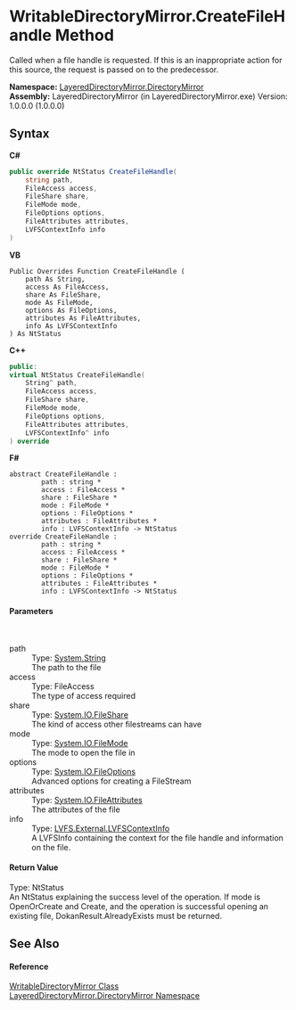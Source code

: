 # WritableDirectoryMirror.CreateFileHandle Method 
 

Called when a file handle is requested. If this is an inappropriate action for this source, the request is passed on to the predecessor.

**Namespace:**&nbsp;<a href="8e43a026-b829-c5d6-efc2-1a8c2a152363">LayeredDirectoryMirror.DirectoryMirror</a><br />**Assembly:**&nbsp;LayeredDirectoryMirror (in LayeredDirectoryMirror.exe) Version: 1.0.0.0 (1.0.0.0)

## Syntax

**C#**<br />
``` C#
public override NtStatus CreateFileHandle(
	string path,
	FileAccess access,
	FileShare share,
	FileMode mode,
	FileOptions options,
	FileAttributes attributes,
	LVFSContextInfo info
)
```

**VB**<br />
``` VB
Public Overrides Function CreateFileHandle ( 
	path As String,
	access As FileAccess,
	share As FileShare,
	mode As FileMode,
	options As FileOptions,
	attributes As FileAttributes,
	info As LVFSContextInfo
) As NtStatus
```

**C++**<br />
``` C++
public:
virtual NtStatus CreateFileHandle(
	String^ path, 
	FileAccess access, 
	FileShare share, 
	FileMode mode, 
	FileOptions options, 
	FileAttributes attributes, 
	LVFSContextInfo^ info
) override
```

**F#**<br />
``` F#
abstract CreateFileHandle : 
        path : string * 
        access : FileAccess * 
        share : FileShare * 
        mode : FileMode * 
        options : FileOptions * 
        attributes : FileAttributes * 
        info : LVFSContextInfo -> NtStatus 
override CreateFileHandle : 
        path : string * 
        access : FileAccess * 
        share : FileShare * 
        mode : FileMode * 
        options : FileOptions * 
        attributes : FileAttributes * 
        info : LVFSContextInfo -> NtStatus 
```


#### Parameters
&nbsp;<dl><dt>path</dt><dd>Type: <a href="http://msdn2.microsoft.com/en-us/library/s1wwdcbf" target="_blank">System.String</a><br />The path to the file</dd><dt>access</dt><dd>Type: FileAccess<br />The type of access required</dd><dt>share</dt><dd>Type: <a href="http://msdn2.microsoft.com/en-us/library/1f1h9xds" target="_blank">System.IO.FileShare</a><br />The kind of access other filestreams can have</dd><dt>mode</dt><dd>Type: <a href="http://msdn2.microsoft.com/en-us/library/6b40c5ay" target="_blank">System.IO.FileMode</a><br />The mode to open the file in</dd><dt>options</dt><dd>Type: <a href="http://msdn2.microsoft.com/en-us/library/0zw6ff6w" target="_blank">System.IO.FileOptions</a><br />Advanced options for creating a FileStream</dd><dt>attributes</dt><dd>Type: <a href="http://msdn2.microsoft.com/en-us/library/9f93fa06" target="_blank">System.IO.FileAttributes</a><br />The attributes of the file</dd><dt>info</dt><dd>Type: <a href="09c74a4d-3965-0d4b-f9f9-f9b54f7d56d9">LVFS.External.LVFSContextInfo</a><br />A LVFSInfo containing the context for the file handle and information on the file.</dd></dl>

#### Return Value
Type: NtStatus<br />An NtStatus explaining the success level of the operation. If mode is OpenOrCreate and Create, and the operation is successful opening an existing file, DokanResult.AlreadyExists must be returned.

## See Also


#### Reference
<a href="c822f227-d250-a635-4d8e-a5558d8b91b9">WritableDirectoryMirror Class</a><br /><a href="8e43a026-b829-c5d6-efc2-1a8c2a152363">LayeredDirectoryMirror.DirectoryMirror Namespace</a><br />